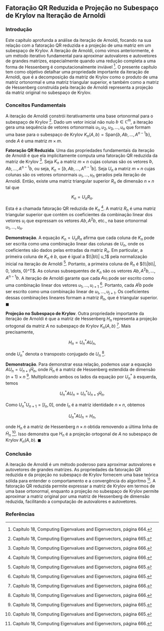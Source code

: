 ## Fatoração QR Reduzida e Projeção no Subespaço de Krylov na Iteração de Arnoldi

### Introdução
Este capítulo aprofunda a análise da iteração de Arnoldi, focando na sua relação com a fatoração QR reduzida e a projeção de uma matriz em um subespaço de Krylov. A iteração de Arnoldi, como vimos anteriormente, é um método iterativo fundamental para aproximar autovalores e autovetores de grandes matrizes, especialmente quando uma redução completa a uma forma de Hessenberg é computacionalmente inviável [^664]. O presente capítulo tem como objetivo detalhar uma propriedade importante da iteração de Arnoldi, que é a decomposição da matriz de Krylov como o produto de uma matriz ortonormal e uma matriz triangular superior, e também como a matriz de Hessenberg construída pela iteração de Arnoldi representa a projeção da matriz original no subespaço de Krylov.

### Conceitos Fundamentais

A iteração de Arnoldi constrói iterativamente uma base ortonormal para o subespaço de Krylov [^665]. Dado um vetor inicial não nulo $b \in \mathbb{C}^m$, a iteração gera uma sequência de vetores ortonormais $u_1, u_2, u_3, \dots, u_n$ que formam uma base para o subespaço de Krylov $K_n(A, b) = \text{Span}\{b, Ab, \dots, A^{n-1}b\}$, onde $A$ é uma matriz $m \times m$.

**Fatoração QR Reduzida**. Uma das propriedades fundamentais da iteração de Arnoldi é que ela implicitamente computa uma fatoração QR reduzida da matriz de Krylov [^666]. Seja $K_n$ a matriz $m \times n$ cujas colunas são os vetores $b, Ab, \dots, A^{n-1}b$, ou seja, $K_n = [b, Ab, \dots, A^{n-1}b]$. Seja $U_n$ a matriz $m \times n$ cujas colunas são os vetores ortonormais $u_1, \dots, u_n$ gerados pela iteração de Arnoldi. Então, existe uma matriz triangular superior $R_n$ de dimensão $n \times n$ tal que

$$K_n = U_nR_n.$$

Esta é a chamada fatoração QR reduzida de $K_n$ [^666]. A matriz $R_n$ é uma matriz triangular superior que contém os coeficientes da combinação linear dos vetores $u_i$ que expressam os vetores $Ab, A^2b$, etc., na base ortonormal $u_1, \dots, u_n$.

**Demonstração**. A equação $K_n = U_nR_n$ afirma que cada coluna de $K_n$ pode ser escrita como uma combinação linear das colunas de $U_n$, onde os coeficientes são dados pelas entradas da matriz $R_n$. Em particular, a primeira coluna de $K_n$ é $b$, que é igual a $\\|b\\| u_1$ pela normalização inicial na iteração de Arnoldi [^665]. Portanto, a primeira coluna de $R_n$ é $(\\|b\\|, 0, \dots, 0)^T$. As colunas subsequentes de $K_n$ são os vetores $Ab, A^2b, \dots, A^{n-1}b$. A iteração de Arnoldi garante que cada $Au_i$ pode ser escrito como uma combinação linear dos vetores $u_1, \dots, u_{i+1}$ [^665]. Portanto, cada $A^jb$ pode ser escrito como uma combinação linear de $u_1, \dots, u_{j+1}$. Os coeficientes dessas combinações lineares formam a matriz $R_n$, que é triangular superior. $\blacksquare$

**Projeção no Subespaço de Krylov**. Outra propriedade importante da iteração de Arnoldi é que a matriz de Hessenberg $H_n$ representa a projeção ortogonal da matriz $A$ no subespaço de Krylov $K_n(A, b)$ [^666]. Mais precisamente,

$$H_n = U_n^*AU_n,$$

onde $U_n^*$ denota o transposto conjugado de $U_n$ [^666].

**Demonstração**. Para demonstrar essa relação, podemos usar a equação $AU_n = U_{n+1}\tilde{H}_n$, onde $\tilde{H}_n$ é a matriz de Hessenberg estendida de dimensão $(n+1) \times n$ [^665]. Multiplicando ambos os lados da equação por $U_n^*$ à esquerda, temos

$$U_n^*AU_n = U_n^*U_{n+1}\tilde{H}_n.$$

Como $U_n^*U_{n+1} = [I_n, 0]$, onde $I_n$ é a matriz identidade $n \times n$, obtemos

$$U_n^*AU_n = H_n,$$

onde $H_n$ é a matriz de Hessenberg $n \times n$ obtida removendo a última linha de $\tilde{H}_n$ [^665]. Isso demonstra que $H_n$ é a projeção ortogonal de $A$ no subespaço de Krylov $K_n(A, b)$. $\blacksquare$

### Conclusão

A iteração de Arnoldi é um método poderoso para aproximar autovalores e autovetores de grandes matrizes. As propriedades da fatoração QR reduzida e da projeção no subespaço de Krylov fornecem uma base teórica sólida para entender o comportamento e a convergência do algoritmo [^666]. A fatoração QR reduzida permite expressar a matriz de Krylov em termos de uma base ortonormal, enquanto a projeção no subespaço de Krylov permite aproximar a matriz original por uma matriz de Hessenberg de dimensão reduzida, facilitando a computação de autovalores e autovetores.

### Referências
[^664]: Capítulo 18, Computing Eigenvalues and Eigenvectors, página 664.
[^665]: Capítulo 18, Computing Eigenvalues and Eigenvectors, página 665.
[^666]: Capítulo 18, Computing Eigenvalues and Eigenvectors, página 666.
<!-- END -->